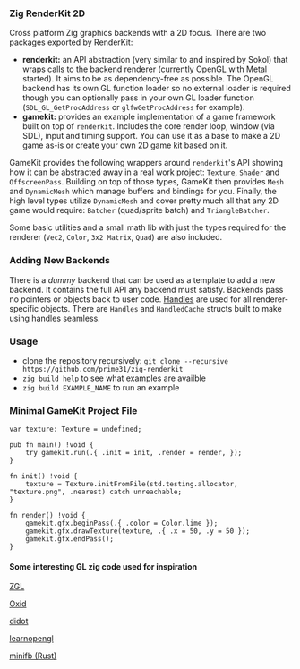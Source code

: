 ### Zig RenderKit 2D

Cross platform Zig graphics backends with a 2D focus. There are two packages exported by RenderKit:
- **renderkit:** an API abstraction (very similar to and inspired by Sokol) that wraps calls to the backend renderer (currently OpenGL with Metal started). It aims to be as dependency-free as possible. The OpenGL backend has its own GL function loader so no external loader is required though you can optionally pass in your own GL loader function (`SDL_GL_GetProcAddress` or `glfwGetProcAddress` for example).
- **gamekit:** provides an example implementation of a game framework built on top of `renderkit`. Includes the core render loop, window (via SDL), input and timing support. You can use it as a base to make a 2D game as-is or create your own 2D game kit based on it.

GameKit provides the following wrappers around `renderkit`'s API showing how it can be abstracted away in a real work project: `Texture`, `Shader` and `OffscreenPass`. Building on top of those types, GameKit then provides `Mesh` and `DynamicMesh` which manage buffers and bindings for you. Finally, the high level types utilize `DynamicMesh` and cover pretty much all that any 2D game would require: `Batcher` (quad/sprite batch) and `TriangleBatcher`.

Some basic utilities and a small math lib with just the types required for the renderer (`Vec2`, `Color`, `3x2 Matrix`, `Quad`) are also included.


### Adding New Backends

There is a _dummy_ backend that can be used as a template to add a new backend. It contains the full API any backend must satisfy. Backends pass no pointers or objects back to user code. [Handles](https://floooh.github.io/2018/06/17/handles-vs-pointers.html) are used for all renderer-specific objects. There are `Handles` and `HandledCache` structs built to make using handles seamless.


### Usage

- clone the repository recursively: `git clone --recursive https://github.com/prime31/zig-renderkit`
- `zig build help` to see what examples are availble
- `zig build EXAMPLE_NAME` to run an example


### Minimal GameKit Project File

```zig
var texture: Texture = undefined;

pub fn main() !void {
    try gamekit.run(.{ .init = init, .render = render, });
}

fn init() !void {
    texture = Texture.initFromFile(std.testing.allocator, "texture.png", .nearest) catch unreachable;
}

fn render() !void {
    gamekit.gfx.beginPass(.{ .color = Color.lime });
    gamekit.gfx.drawTexture(texture, .{ .x = 50, .y = 50 });
    gamekit.gfx.endPass();
}
```


#### Some interesting GL zig code used for inspiration

[ZGL](https://github.com/ziglibs/zgl/blob/master/zgl.zig)

[Oxid](https://github.com/dbandstra/oxid/blob/master/lib/gl.zig)

[didot](https://github.com/zenith391/didot)

[learnopengl](https://github.com/cshenton/learnopengl)

[minifb (Rust)](https://github.com/emoon/rust_minifb)
